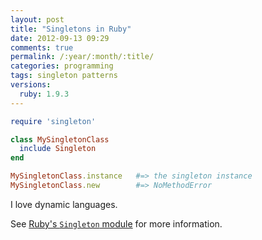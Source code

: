 ```yaml
---
layout: post
title: "Singletons in Ruby"
date: 2012-09-13 09:29
comments: true
permalink: /:year/:month/:title/
categories: programming
tags: singleton patterns
versions:
  ruby: 1.9.3
---
```


```ruby
require 'singleton'

class MySingletonClass
  include Singleton
end

MySingletonClass.instance   #=> the singleton instance
MySingletonClass.new        #=> NoMethodError
```

I love dynamic languages.

See [Ruby's `Singleton` module][ruby-singleton] for more information.

[ruby-singleton]: http://www.ruby-doc.org/stdlib-1.9.3/libdoc/singleton/rdoc/Singleton.html
